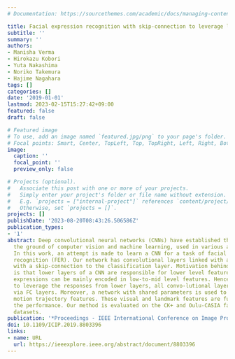 ```yaml
---
# Documentation: https://sourcethemes.com/academic/docs/managing-content/

title: Facial expression recognition with skip-connection to leverage low-level features
subtitle: ''
summary: ''
authors:
- Manisha Verma
- Hirokazu Kobori
- Yuta Nakashima
- Noriko Takemura
- Hajime Nagahara
tags: []
categories: []
date: '2019-01-01'
lastmod: 2023-02-15T15:27:42+09:00
featured: false
draft: false

# Featured image
# To use, add an image named `featured.jpg/png` to your page's folder.
# Focal points: Smart, Center, TopLeft, Top, TopRight, Left, Right, BottomLeft, Bottom, BottomRight.
image:
  caption: ''
  focal_point: ''
  preview_only: false

# Projects (optional).
#   Associate this post with one or more of your projects.
#   Simply enter your project's folder or file name without extension.
#   E.g. `projects = ["internal-project"]` references `content/project/deep-learning/index.md`.
#   Otherwise, set `projects = []`.
projects: []
publishDate: '2023-08-20T08:43:26.506586Z'
publication_types:
- '1'
abstract: Deep convolutional neural networks (CNNs) have established their feet in
  the ground of computer vision and machine learning, used in various applications.
  In this work, an attempt is made to learn a CNN for a task of facial expression
  recognition (FER). Our network has convolutional layers linked with an FC layer
  with a skip-connection to the classification layer. Motivation behind this design
  is that lower layers of a CNN are responsible for lower level features, and facial
  expressions can be mainly encoded in low-to-mid level features. Hence, in order
  to leverage the responses from lower layers, all convo-lutional layers are integrated
  via FC layers. Moreover, a network with shared parameters is used to extract landmark
  motion trajectory features. These visual and landmark features are fused to improve
  the performance. Our method is evaluated on the CK+ and Oulu-CASIA facial expression
  datasets.
publication: '*Proceedings - IEEE International Conference on Image Processing (ICIP)*'
doi: 10.1109/ICIP.2019.8803396
links:
- name: URL
  url: https://ieeexplore.ieee.org/abstract/document/8803396
---
```

